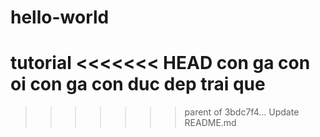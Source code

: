# hello-world
tutorial
<<<<<<< HEAD
con ga con
oi con ga con 
duc dep trai que
=======
>>>>>>> parent of 3bdc7f4... Update README.md
